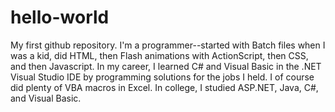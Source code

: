 # hello-world
My first github repository.
I'm a programmer--started with Batch files when I was a kid, did HTML, then Flash animations with ActionScript, then CSS, and then Javascript. In my career, I learned C# and Visual Basic in the .NET Visual Studio IDE by programming solutions for the jobs I held. I of course did plenty of VBA macros in Excel. In college, I studied ASP.NET, Java, C#, and Visual Basic. 
